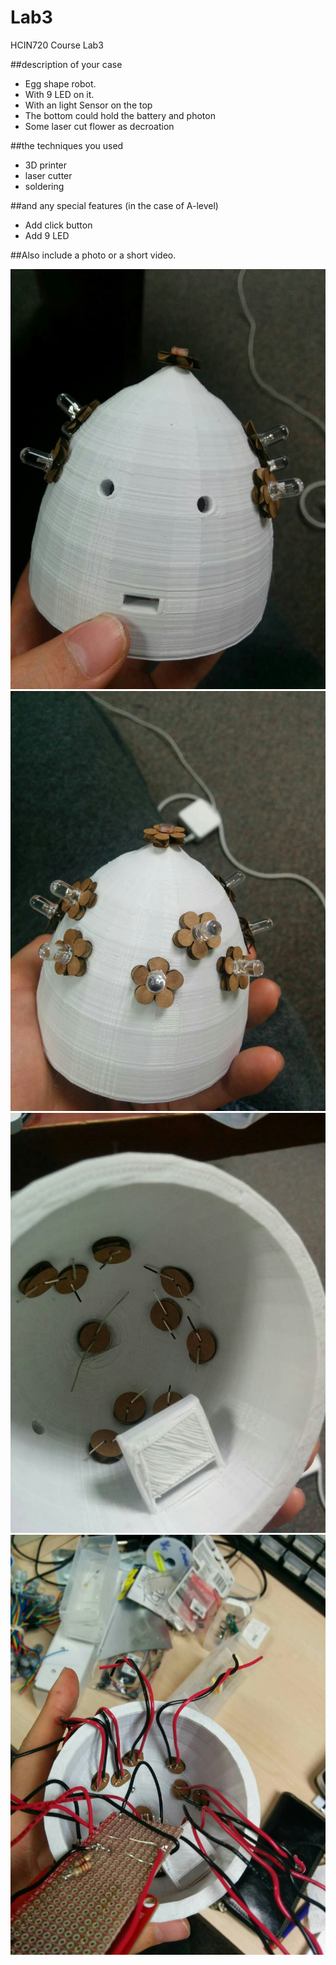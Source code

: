 # Lab3
HCIN720 Course Lab3


##description of your case
  - Egg shape robot.<br>
  - With 9 LED on it.<br>
  - With an light Sensor on the top<br>
  - The bottom could hold the battery and photon<br>
  - Some laser cut flower as decroation<br>

##the techniques you used
  - 3D printer<br>
  - laser cutter<br>
  - soldering <br>


##and any special features (in the case of A-level)
  - Add click button <br>
  - Add 9 LED <br>

##Also include a photo or a short video.

![1](Final/img/1.jpg)
![2](Final/img/2.jpg)
![3](Final/img/3.jpg)
![4](Final/img/4.jpg)
